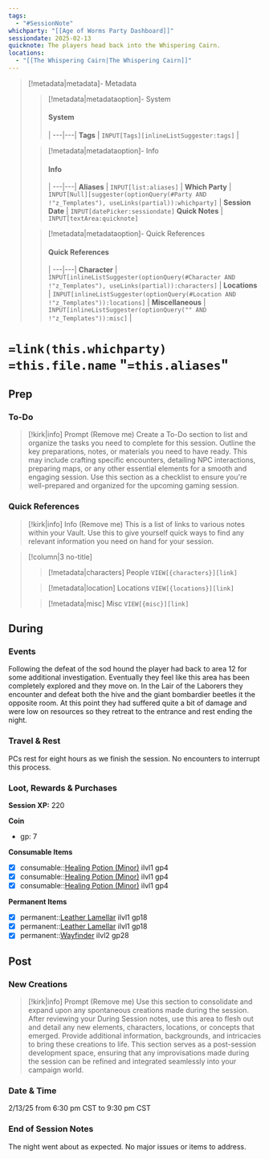 ```yaml
---
tags:
  - "#SessionNote"
whichparty: "[[Age of Worms Party Dashboard]]"
sessiondate: 2025-02-13
quicknote: The players head back into the Whispering Cairn.
locations:
  - "[[The Whispering Cairn|The Whispering Cairn]]"
---
```


> [!metadata|metadata]- Metadata 
>> [!metadata|metadataoption]- System
>> #### System
>>  |
>> ---|---|
> **Tags** | `INPUT[Tags][inlineListSuggester:tags]` |
>
>> [!metadata|metadataoption]- Info
>> #### Info
>>  |
>> ---|---|
>> **Aliases** | `INPUT[list:aliases]` |
>> **Which Party** | `INPUT[Null][suggester(optionQuery(#Party AND !"z_Templates"), useLinks(partial)):whichparty]` |
>> **Session Date** | `INPUT[datePicker:sessiondate]`
>> **Quick Notes** |  `INPUT[textArea:quicknote]`
>
>> [!metadata|metadataoption]- Quick References
>> #### Quick References
>>  |
>> ---|---|
>> **Character** | `INPUT[inlineListSuggester(optionQuery(#Character AND !"z_Templates"), useLinks(partial)):characters]` |
>> **Locations** | `INPUT[inlineListSuggester(optionQuery(#Location AND !"z_Templates")):locations]` |
>> **Miscellaneous** | `INPUT[inlineListSuggester(optionQuery("" AND !"z_Templates")):misc]` |

#  `=link(this.whichparty)` `=this.file.name` "`=this.aliases`"
## Prep
### To-Do

> [!kirk|info] Prompt (Remove me)
Create a To-Do section to list and organize the tasks you need to complete for this session. Outline the key preparations, notes, or materials you need to have ready. This may include crafting specific encounters, detailing NPC interactions, preparing maps, or any other essential elements for a smooth and engaging session. Use this section as a checklist to ensure you're well-prepared and organized for the upcoming gaming session.

### Quick References

> [!kirk|info] Info (Remove me)
This is a list of links to various notes within your Vault. Use this to give yourself quick ways to find any relevant information you need on hand for your session.

> [!column|3 no-title]
>> [!metadata|characters] People
>> `VIEW[{characters}][link]`
>
>> [!metadata|location] Locations
>> `VIEW[{locations}][link]`
>
>> [!metadata|misc] Misc
>> `VIEW[{misc}][link]`

## During
### Events
Following the defeat of the sod hound the player had back to area 12 for some additional investigation. Eventually they feel like this area has been completely explored and they move on.  In the Lair of the Laborers they encounter and defeat both the hive and the giant bombardier beetles it the opposite room.  At this point they had suffered quite a bit of damage and were low on resources so they retreat to the entrance and rest ending the night.

### Travel & Rest
PCs rest for eight hours as we finish the session.  No encounters to interrupt this process.

### Loot, Rewards & Purchases
**Session XP:** 220

**Coin**
- gp: 7

**Consumable Items**
- [x] consumable::[Healing Potion (Minor)](app://obsidian.md/Healing%20Potion%20\(Minor\)) ilvl1 gp4
- [x] consumable::[Healing Potion (Minor)](app://obsidian.md/Healing%20Potion%20\(Minor\)) ilvl1 gp4
- [x] consumable::[Healing Potion (Minor)](app://obsidian.md/Healing%20Potion%20\(Minor\)) ilvl1 gp4

**Permanent Items**
- [x] permanent::[Leather Lamellar](app://obsidian.md/Leather%20Lamellar) ilvl1 gp18
- [x] permanent::[Leather Lamellar](app://obsidian.md/Leather%20Lamellar) ilvl1 gp18
- [x] permanent::[Wayfinder](app://obsidian.md/3-Rules/Character%20Building/Equipment/Wayfinder) ilvl2 gp28

## Post
### New Creations

> [!kirk|info] Prompt (Remove me)
Use this section to consolidate and expand upon any spontaneous creations made during the session. After reviewing your During Session notes, use this area to flesh out and detail any new elements, characters, locations, or concepts that emerged. Provide additional information, backgrounds, and intricacies to bring these creations to life. This section serves as a post-session development space, ensuring that any improvisations made during the session can be refined and integrated seamlessly into your campaign world.

### Date & Time
2/13/25 from 6:30 pm CST to 9:30 pm CST

### End of Session Notes
The night went about as expected.  No major issues or items to address.
